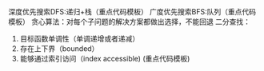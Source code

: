 深度优先搜索DFS:递归+栈（重点代码模板）
广度优先搜索BFS:队列（重点代码模板）
贪心算法：对每个子问题的解决方案都做出选择，不能回退
二分查找：
  1. 目标函数单调性（单调递增或者递减）
  2. 存在上下界（bounded）
  3. 能够通过索引访问（index accessible)
  (重点代码模板)
  
  
  
